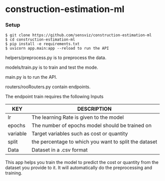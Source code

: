 # construction-estimation-ml

### Setup

```
$ git clone https://github.com/sensviz/construction-estimation-ml
$ cd construction-estimation-ml
$ pip install -e requirements.txt
$ uvicorn app.main:app --reload to run the API
```
helpers/preprocess.py is to preprocess the data.

models/train.py is to train and test the mode.

main.py is to run the API.

routers/rooRouters.py contain endpoints.

The endpoint train requires the following Inputs


| KEY | DESCRIPTION                                        |
|-----|----------------------------------------------------|
|lr       | The learning Rate is given to the model              |
|epochs   | The number of epochs model should be trained on      |
|variable | Target variables such as cost or quantity            |
|split    | the percentage to which you want to split the dataset|
|Data     | Dataset in a .csv format                             |


This app helps you train the model to predict the cost or quantity from the dataset you provide to it. It will automatically do the preprocessing and training.
